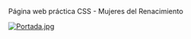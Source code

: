 Página web práctica CSS - Mujeres del Renacimiento

[![Portada.jpg](https://i.postimg.cc/sgTdPksW/Portada.jpg)](https://postimg.cc/pm56R19V)

